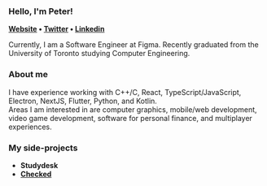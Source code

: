### Hello, I'm Peter!
<p> 
  <b>
  <a href="https://peterdpong.me">Website</a> •
  <a href="https://twitter.com/peterdpong">Twitter</a> •
  <a href="https://www.linkedin.com/in/peterdpong/">Linkedin</a>
  </b>
</p>

Currently, I am a Software Engineer at Figma. Recently graduated from the University of Toronto studying Computer Engineering.


### About me
I have experience working with C++/C, React, TypeScript/JavaScript, Electron, NextJS, Flutter, Python, and Kotlin.   
Areas I am interested in are computer graphics, mobile/web development, video game development, software for personal finance, and multiplayer experiences.

### My side-projects
* **Studydesk**
* **[Checked](https://github.com/peterdpong/checked-android)**
